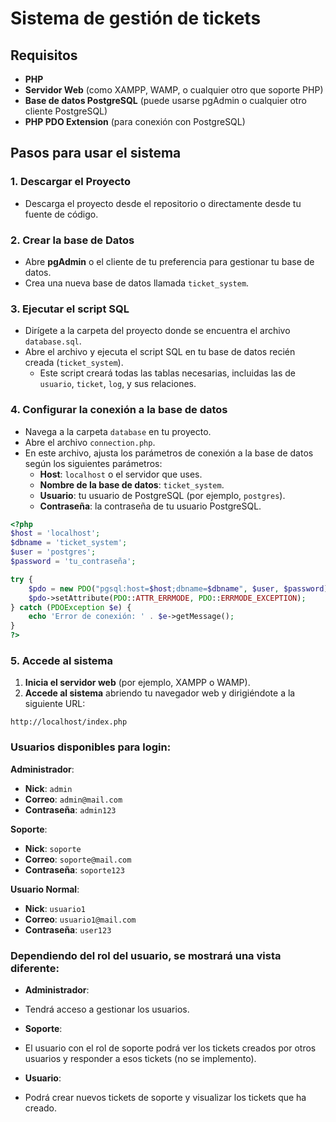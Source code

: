 # Sistema de gestión de tickets 

## Requisitos

- **PHP** 
- **Servidor Web** (como XAMPP, WAMP, o cualquier otro que soporte PHP)
- **Base de datos PostgreSQL** (puede usarse pgAdmin o cualquier otro cliente PostgreSQL)
- **PHP PDO Extension** (para conexión con PostgreSQL)

## Pasos para usar el sistema

### 1. Descargar el Proyecto

- Descarga el proyecto desde el repositorio o directamente desde tu fuente de código.

### 2. Crear la base de Datos

- Abre **pgAdmin** o el cliente de tu preferencia para gestionar tu base de datos.
- Crea una nueva base de datos llamada `ticket_system`.

### 3. Ejecutar el script SQL

- Dirígete a la carpeta del proyecto donde se encuentra el archivo `database.sql`.
- Abre el archivo y ejecuta el script SQL en tu base de datos recién creada (`ticket_system`).
  - Este script creará todas las tablas necesarias, incluidas las de `usuario`, `ticket`, `log`, y sus relaciones.

### 4. Configurar la conexión a la base de datos

- Navega a la carpeta `database` en tu proyecto.
- Abre el archivo `connection.php`.
- En este archivo, ajusta los parámetros de conexión a la base de datos según los siguientes parámetros:
  - **Host**: `localhost` o el servidor que uses.
  - **Nombre de la base de datos**: `ticket_system`.
  - **Usuario**: tu usuario de PostgreSQL (por ejemplo, `postgres`).
  - **Contraseña**: la contraseña de tu usuario PostgreSQL.

```php
<?php
$host = 'localhost'; 
$dbname = 'ticket_system'; 
$user = 'postgres'; 
$password = 'tu_contraseña'; 

try {
    $pdo = new PDO("pgsql:host=$host;dbname=$dbname", $user, $password);
    $pdo->setAttribute(PDO::ATTR_ERRMODE, PDO::ERRMODE_EXCEPTION);
} catch (PDOException $e) {
    echo 'Error de conexión: ' . $e->getMessage();
}
?>
```

### 5. Accede al sistema

1. **Inicia el servidor web** (por ejemplo, XAMPP o WAMP).
2. **Accede al sistema** abriendo tu navegador web y dirigiéndote a la siguiente URL:

```
http://localhost/index.php
```
### Usuarios disponibles para login:

 **Administrador**:
- **Nick**: `admin`
- **Correo**: `admin@mail.com`
- **Contraseña**: `admin123`

 **Soporte**:
- **Nick**: `soporte`
- **Correo**: `soporte@mail.com`
- **Contraseña**: `soporte123`

 **Usuario Normal**:
- **Nick**: `usuario1`
- **Correo**: `usuario1@mail.com`
- **Contraseña**: `user123`

### Dependiendo del rol del usuario, se mostrará una vista diferente:

- **Administrador**:
- Tendrá acceso a gestionar los usuarios. 

- **Soporte**:
- El usuario con el rol de soporte podrá ver los tickets creados por otros usuarios y responder a esos tickets (no se implemento). 

- **Usuario**:
- Podrá crear nuevos tickets de soporte y visualizar los tickets que ha creado. 
